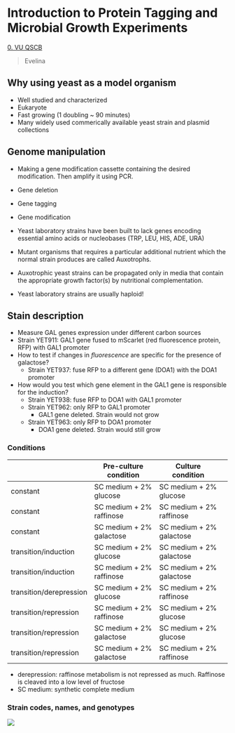 # Introduction to Protein Tagging and Microbial Growth Experiments

[0. VU QSCB](Biology/VU%20Quantitative%20Single%20Cell%20Biology/0.%20VU%20QSCB.md)
> Evelina

## Why using yeast as a model organism

- Well studied and characterized
- Eukaryote
- Fast growing (1 doubling ~ 90 minutes)
- Many widely used commerically available yeast strain and plasmid collections

## Genome manipulation

- Making a gene modification cassette containing the desired modification. Then amplify it using PCR.
- Gene deletion
- Gene tagging
- Gene modification

- Yeast laboratory strains have been built to lack genes encoding essential amino acids or nucleobases (TRP, LEU, HIS, ADE, URA)
- Mutant organisms that requires a particular additional nutrient which the normal strain produces are called Auxotrophs.
- Auxotrophic yeast strains can be propagated only in media that contain the appropriate growth factor(s) by nutritional complementation.
- Yeast laboratory strains are usually haploid!

## Stain description

- Measure GAL genes expression under different carbon sources
- Strain YET911: GAL1 gene fused to mScarlet (red fluorescence protein, RFP) with GAL1 promoter
- How to test if changes in _fluorescence_ are specific for the presence of galactose?
	- Strain YET937: fuse RFP to a different gene (DOA1) with the DOA1 promoter
- How would you test which gene element in the GAL1 gene is responsible for the induction?
	- Strain YET938: fuse RFP to DOA1 with GAL1 promoter
	- Strain YET962: only RFP to GAL1 promoter
		- GAL1 gene deleted. Strain would not grow
	- Strain YET963: only RFP to DOA1 promoter
		- DOA1 gene deleted. Strain would still grow

### Conditions

|                         | Pre-culture condition    | Culture condition        |     |
| ----------------------- | ------------------------ | ------------------------ | --- |
| constant                | SC medium + 2% glucose   | SC medium + 2% glucose   |     |
| constant                | SC medium + 2% raffinose | SC medium + 2% raffinose |     |
| constant                | SC medium + 2% galactose | SC medium + 2% galactose |     |
| transition/induction    | SC medium + 2% glucose   | SC medium + 2% galactose |     |
| transition/induction    | SC medium + 2% raffinose | SC medium + 2% galactose |     |
| transition/derepression | SC medium + 2% glucose   | SC medium + 2% raffinose |     |
| transition/repression   | SC medium + 2% raffinose | SC medium + 2% glucose   |     |
| transition/repression   | SC medium + 2% galactose | SC medium + 2% glucose   |     |
| transition/repression   | SC medium + 2% galactose | SC medium + 2% raffinose |     |
- derepression: raffinose metabolism is not repressed as much. Raffinose is cleaved into a low level of fructose
- SC medium: synthetic complete medium
### Strain codes, names, and genotypes

![](Media/Pasted%20image%2020250605142042.png)